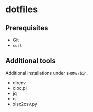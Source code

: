 # dotfiles

## Prerequisites

- Git
- `curl`

## Additional tools

Additional installations under `$HOME/bin`.

- direnv
- cloc.pl
- jq
- q
- xlsx2csv.py
